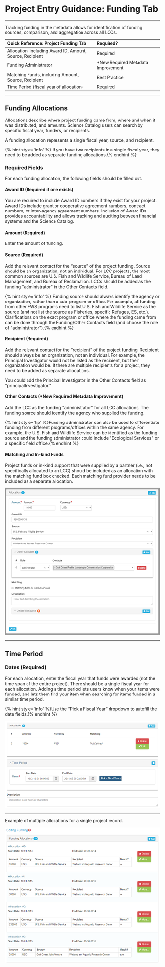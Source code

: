 # Project Entry Guidance: Funding Tab

---

Tracking funding in the metadata allows for identification of funding sources, comparison, and aggregation across all LCCs.

| **Quick Reference: Project Funding Tab** | Required?|
| :--- |:--- |
| Allocation, including Award ID, Amount, Source, Recipient  | Required |
| Funding Administrator | *New Required Metadata Improvement|
| Matching Funds, including Amount, Source, Recipient | Best Practice |
| Time Period \(fiscal year of allocation\) | Required |

---

## Funding Allocations

Allocations describe where project funding came from, where and when it was distributed, and amounts. Science Catalog users can search by specific fiscal year, funders, or recipients.

A funding allocation represents a single fiscal year, source, and recipient.

{% hint style='info' %} If you have two recipients in a single fiscal year, they need to be added as separate funding allocations.{% endhint %}

### Required Fields

For each funding allocation, the following fields should be filled out.

#### Award ID \(Required if one exists\)

You are required to include Award ID numbers if they exist for your project. Award IDs include grant or cooperative agreement numbers, contract numbers, or inter-agency agreement numbers. Inclusion of Award IDs provides accountability and allows tracking and auditing between financial systems and the Science Catalog.

#### Amount \(Required\)

Enter the amount of funding.

#### Source \(Required\)

Add the relevant contact for the “source” of the project funding. Source should be an organization, not an individual. For LCC projects, the most common sources are U.S. Fish and Wildlife Service, Bureau of Land Management, and Bureau of Reclamation. LCCs should be added as the funding "administrator" in the Other Contacts field.

{% hint style='info' %} Funding source should always identify the agency or organization, rather than a sub-program or office. For example, all funding from other FWS programs need to list U.S. Fish and Wildlife Service as the source (and not list the source as Fisheries, specific Refuges, ES, etc.). Clarifications on the exact program or office where the funding came from can be done through the Funding/Other Contacts field (and choose the role of "administrator").{% endhint %}


#### Recipient \(Required\)

Add the relevant contact for the “recipient” of the project funding. Recipient should always be an organization, not an individual. For example, the Principal Investigator would not be listed as the recipient, but their organization would be. If there are multiple recipients for a project, they need to be added as separate allocations.

You could add the Principal Investigator in the Other Contacts field as "principalInvestigator."

#### Other Contacts (*New Required Metadata Improvement)

Add the LCC as the funding "administrator" for all LCC allocations. The funding source should identify the agency who supplied the funding.

{% hint style='tip' %}Funding administrator can also be used to differentiate funding from different programs/offices within the same agency. For example, the U.S. Fish and Wildlife Service can be identified as the funding source and the funding administrator could include "Ecological Services" or a specific field office.{% endhint %}

#### Matching and In-kind Funds

Project funds or in-kind support that were supplied by a partner \(i.e., not specifically allocated to an LCC\) should be included as an allocation with the matching fund box checked. Each matching fund provider needs to be included as a separate allocation.

![](/assets/project_funding_example.PNG)

---

## Time Period

### Dates \(Required\)

For each allocation, enter the fiscal year that funds were awarded \(not the time span of the entire project\). There should be a single fiscal year for each allocation. Adding a time period lets users know when your items were funded, and lets them find your item when searching for items funded in a similar time period.

{% hint style='info' %}Use the “Pick a Fiscal Year” dropdown to autofill the date fields.{% endhint %}

![](/assets/project_funding_timeperiod.PNG)

---
Example of multiple allocations for a single project record.

![](/assets/project_funding_list.PNG)




